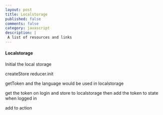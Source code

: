 ```yaml
---
layout: post
title: Localstorage
published: false
comments: false
category: javascript
description: |
 A list of resources and links
---
```





#### Localstorage

Initial the local storage

createStore
reducer.init

getToken and the language would be used in localstorage

get the token on login and store to localstorage then add the token to state when logged in

add to action
